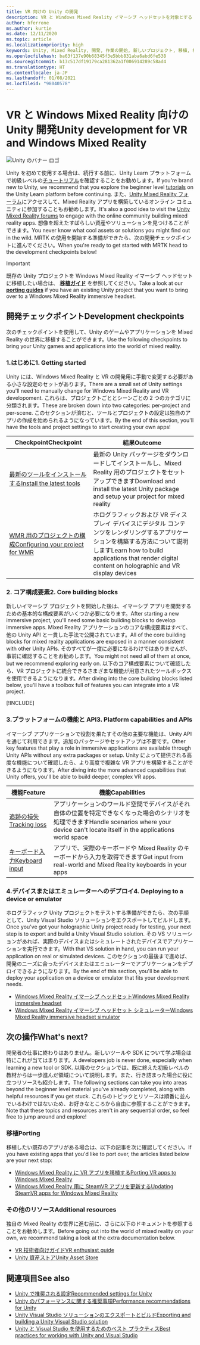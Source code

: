 ```yaml
---
title: VR 向けの Unity の開発
description: VR と Windows Mixed Reality イマーシブ ヘッドセットを対象とする Unity での Mixed Reality アプリの構築の概要。
author: hferrone
ms.author: kurtie
ms.date: 12/11/2020
ms.topic: article
ms.localizationpriority: high
keywords: Unity, Mixed Reality, 開発, 作業の開始, 新しいプロジェクト, 移植, 機能, カメラ, シミュレーション, エミュレーション, ドキュメント, Mixed Reality ヘッドセット, Windows Mixed Reality ヘッドセット, 仮想現実ヘッドセット, 仮想現実とは, 拡張現実とは, MRTK, Mixed Reality Toolkit, 音声入力, 場所を特定できるカメラ, エミュレーター, Azure, チュートリアル
ms.openlocfilehash: ba63f137e90b68345f3e5bbb831aba6abd6fe538
ms.sourcegitcommit: b13c517df19179ca281362a1f006914289c58ad4
ms.translationtype: HT
ms.contentlocale: ja-JP
ms.lasthandoff: 01/08/2021
ms.locfileid: "98040578"
---
```

# <a name="unity-development-for-vr-and-windows-mixed-reality"></a><span data-ttu-id="54fd3-104">VR と Windows Mixed Reality 向けの Unity 開発</span><span class="sxs-lookup"><span data-stu-id="54fd3-104">Unity development for VR and Windows Mixed Reality</span></span>

![Unity のバナー ロゴ](../images/unity_logo_banner.png)

<span data-ttu-id="54fd3-106">Unity を初めて使用する場合は、続行する前に、Unity Learn プラットフォームで初級レベルの[チュートリアル](https://unity3d.com/learn/tutorials)を確認することをお勧めします。</span><span class="sxs-lookup"><span data-stu-id="54fd3-106">If you're brand new to Unity, we recommend that you explore the beginner level [tutorials](https://unity3d.com/learn/tutorials) on the Unity Learn platform before continuing.</span></span> <span data-ttu-id="54fd3-107">また、[Unity Mixed Reality フォーラム](https://forum.unity3d.com/forums/hololens.102/)にアクセスして、Mixed Reality アプリを構築しているオンライン コミュニティに参加することもお勧めします。</span><span class="sxs-lookup"><span data-stu-id="54fd3-107">It's also a good idea to visit the [Unity Mixed Reality forums](https://forum.unity3d.com/forums/hololens.102/) to engage with the online community building mixed reality apps.</span></span> <span data-ttu-id="54fd3-108">想像を超えたすばらしい資産やソリューションを見つけることができます。</span><span class="sxs-lookup"><span data-stu-id="54fd3-108">You never know what cool assets or solutions you might find out in the wild.</span></span> <span data-ttu-id="54fd3-109">MRTK の使用を開始する準備ができたら、次の開発チェックポイントに進んでください。</span><span class="sxs-lookup"><span data-stu-id="54fd3-109">When you're ready to get started with MRTK head to the development checkpoints below!</span></span>

> [!IMPORTANT]
> <span data-ttu-id="54fd3-110">既存の Unity プロジェクトを Windows Mixed Reality イマーシブ ヘッドセットに移植したい場合は、 **[移植ガイド](../porting-apps/porting-overview.md)** を参照してください。</span><span class="sxs-lookup"><span data-stu-id="54fd3-110">Take a look at our **[porting guides](../porting-apps/porting-overview.md)** if you have an existing Unity project that you want to bring over to a Windows Mixed Reality immersive headset.</span></span> 

## <a name="development-checkpoints"></a><span data-ttu-id="54fd3-111">開発チェックポイント</span><span class="sxs-lookup"><span data-stu-id="54fd3-111">Development checkpoints</span></span>

<span data-ttu-id="54fd3-112">次のチェックポイントを使用して、Unity のゲームやアプリケーションを Mixed Reality の世界に移植することができます。</span><span class="sxs-lookup"><span data-stu-id="54fd3-112">Use the following checkpoints to bring your Unity games and applications into the world of mixed reality.</span></span> 

### <a name="1-getting-started"></a><span data-ttu-id="54fd3-113">1.はじめに</span><span class="sxs-lookup"><span data-stu-id="54fd3-113">1. Getting started</span></span>

<span data-ttu-id="54fd3-114">Unity には、Windows Mixed Reality と VR の開発用に手動で変更する必要がある小さな設定のセットがあります。</span><span class="sxs-lookup"><span data-stu-id="54fd3-114">There are a small set of Unity settings you'll need to manually change for Windows Mixed Reality and VR developoment.</span></span> <span data-ttu-id="54fd3-115">これらは、プロジェクトごととシーンごとの 2 つのカテゴリに分類されます。</span><span class="sxs-lookup"><span data-stu-id="54fd3-115">These are broken down into two categories: per-project and per-scene.</span></span> <span data-ttu-id="54fd3-116">このセクションが済むと、ツールとプロジェクトの設定は独自のアプリの作成を始められるようになっています。</span><span class="sxs-lookup"><span data-stu-id="54fd3-116">By the end of this section, you'll have the tools and project settings to start creating your own apps!</span></span>

|  <span data-ttu-id="54fd3-117">Checkpoint</span><span class="sxs-lookup"><span data-stu-id="54fd3-117">Checkpoint</span></span>  |  <span data-ttu-id="54fd3-118">結果</span><span class="sxs-lookup"><span data-stu-id="54fd3-118">Outcome</span></span>  |
| --- | --- |
| [<span data-ttu-id="54fd3-119">最新のツールをインストールする</span><span class="sxs-lookup"><span data-stu-id="54fd3-119">Install the latest tools</span></span>](../install-the-tools.md) | <span data-ttu-id="54fd3-120">最新の Unity パッケージをダウンロードしてインストールし、Mixed Reality 用のプロジェクトをセットアップできます</span><span class="sxs-lookup"><span data-stu-id="54fd3-120">Download and install the latest Unity package and setup your project for mixed reality</span></span> |
| [<span data-ttu-id="54fd3-121">WMR 用のプロジェクトの構成</span><span class="sxs-lookup"><span data-stu-id="54fd3-121">Configuring your project for WMR</span></span>](configure-unity-project.md) | <span data-ttu-id="54fd3-122">ホログラフィックおよび VR ディスプレイ デバイスにデジタル コンテンツをレンダリングするアプリケーションを構築する方法について説明します</span><span class="sxs-lookup"><span data-stu-id="54fd3-122">Learn how to build applications that render digital content on holographic and VR display devices</span></span> |

### <a name="2-core-building-blocks"></a><span data-ttu-id="54fd3-123">2. コア構成要素</span><span class="sxs-lookup"><span data-stu-id="54fd3-123">2. Core building blocks</span></span>

<span data-ttu-id="54fd3-124">新しいイマーシブ プロジェクトを開始した後は、イマーシブ アプリを開発するための基本的な構成要素がいくつか必要になります。</span><span class="sxs-lookup"><span data-stu-id="54fd3-124">After starting a new immersive project, you'll need some basic building blocks to develop immersive apps.</span></span> <span data-ttu-id="54fd3-125">Mixed Reality アプリケーションのコアな構成要素はすべて、他の Unity API と一貫した手法で公開されています。</span><span class="sxs-lookup"><span data-stu-id="54fd3-125">All of the core building blocks for mixed reality applications are exposed in a manner consistent with other Unity APIs.</span></span> <span data-ttu-id="54fd3-126">そのすべてが一度に必要になるわけではありませんが、事前に確認することをお勧めします。</span><span class="sxs-lookup"><span data-stu-id="54fd3-126">You might not need all of them at once, but we recommend exploring early on.</span></span> <span data-ttu-id="54fd3-127">以下のコア構成要素について確認したら、VR プロジェクトに統合できるさまざまな機能が用意されたツールボックスを使用できるようになります。</span><span class="sxs-lookup"><span data-stu-id="54fd3-127">After diving into the core building blocks listed below, you'll have a toolbox full of features you can integrate into a VR project.</span></span>

[!INCLUDE[](../includes/unity-building-blocks-wmr.md)]

### <a name="3-platform-capabilities-and-apis"></a><span data-ttu-id="54fd3-128">3.プラットフォームの機能と API</span><span class="sxs-lookup"><span data-stu-id="54fd3-128">3. Platform capabilities and APIs</span></span>

<span data-ttu-id="54fd3-129">イマーシブ アプリケーションで役割を果たすその他の主要な機能は、Unity API を通じて利用できます。追加のパッケージやセットアップは不要です。</span><span class="sxs-lookup"><span data-stu-id="54fd3-129">Other key features that play a role in immersive applications are available through Unity APIs without any extra packages or setup.</span></span> <span data-ttu-id="54fd3-130">Unity によって提供される高度な機能について確認したら、より高度で複雑な VR アプリを構築することができるようになります。</span><span class="sxs-lookup"><span data-stu-id="54fd3-130">After diving into the more advanced capabilities that Unity offers, you'll be able to build deeper, complex VR apps.</span></span>

|  <span data-ttu-id="54fd3-131">機能</span><span class="sxs-lookup"><span data-stu-id="54fd3-131">Feature</span></span>  |  <span data-ttu-id="54fd3-132">機能</span><span class="sxs-lookup"><span data-stu-id="54fd3-132">Capabilities</span></span>  |
| --- | --- |
| [<span data-ttu-id="54fd3-133">追跡の損失</span><span class="sxs-lookup"><span data-stu-id="54fd3-133">Tracking loss</span></span>](tracking-loss-in-unity.md) | <span data-ttu-id="54fd3-134">アプリケーションのワールド空間でデバイスがそれ自体の位置を特定できなくなった場合のシナリオを処理できます</span><span class="sxs-lookup"><span data-stu-id="54fd3-134">Handle scenarios where your device can't locate itself in the applications world space</span></span> |
| [<span data-ttu-id="54fd3-135">キーボード入力</span><span class="sxs-lookup"><span data-stu-id="54fd3-135">Keyboard input</span></span>](keyboard-input-in-unity.md) | <span data-ttu-id="54fd3-136">アプリで、実際のキーボードや Mixed Reality のキーボードから入力を取得できます</span><span class="sxs-lookup"><span data-stu-id="54fd3-136">Get input from real-world and Mixed Reality keyboards in your apps</span></span> |

### <a name="4-deploying-to-a-device-or-emulator"></a><span data-ttu-id="54fd3-137">4.デバイスまたはエミュレーターへのデプロイ</span><span class="sxs-lookup"><span data-stu-id="54fd3-137">4. Deploying to a device or emulator</span></span>

<span data-ttu-id="54fd3-138">ホログラフィック Unity プロジェクトをテストする準備ができたら、次の手順として、Unity Visual Studio ソリューションをエクスポートしてビルドします。</span><span class="sxs-lookup"><span data-stu-id="54fd3-138">Once you've got your holographic Unity project ready for testing, your next step is to export and build a Unity Visual Studio solution.</span></span> <span data-ttu-id="54fd3-139">その VS ソリューションがあれば、実際のデバイスまたはシミュレートされたデバイスでアプリケーションを実行できます。</span><span class="sxs-lookup"><span data-stu-id="54fd3-139">With that VS solution in hand, you can run your application on real or simulated devices.</span></span> <span data-ttu-id="54fd3-140">このセクションの最後まで進めば、開発のニーズに合ったデバイスまたはエミュレーターでアプリケーションをデプロイできるようになります。</span><span class="sxs-lookup"><span data-stu-id="54fd3-140">By the end of this section, you'll be able to deploy your application on a device or emulator that fits your development needs.</span></span>

* [<span data-ttu-id="54fd3-141">Windows Mixed Reality イマーシブ ヘッドセット</span><span class="sxs-lookup"><span data-stu-id="54fd3-141">Windows Mixed Reality immersive headset</span></span>](../platform-capabilities-and-apis/using-visual-studio.md)
* [<span data-ttu-id="54fd3-142">Windows Mixed Reality イマーシブ ヘッドセット シミュレーター</span><span class="sxs-lookup"><span data-stu-id="54fd3-142">Windows Mixed Reality immersive headset simulator</span></span>](../platform-capabilities-and-apis/using-the-windows-mixed-reality-simulator.md)

## <a name="whats-next"></a><span data-ttu-id="54fd3-143">次の操作</span><span class="sxs-lookup"><span data-stu-id="54fd3-143">What's next?</span></span>

<span data-ttu-id="54fd3-144">開発者の仕事に終わりはありません。新しいツールや SDK について学ぶ場合は特にこれが当てはまります。</span><span class="sxs-lookup"><span data-stu-id="54fd3-144">A developers job is never done, especially when learning a new tool or SDK.</span></span> <span data-ttu-id="54fd3-145">以降のセクションでは、既に終えた初級レベルの教材からは一歩進んだ領域について説明します。また、行き詰まった場合に役に立つリソースも紹介します。</span><span class="sxs-lookup"><span data-stu-id="54fd3-145">The following sections can take you into areas beyond the beginner level material you've already completed, along with helpful resources if you get stuck.</span></span> <span data-ttu-id="54fd3-146">これらのトピックとリソースは順番に並んでいるわけではないため、お好きなところから自由に参照することができます。</span><span class="sxs-lookup"><span data-stu-id="54fd3-146">Note that these topics and resources aren't in any sequential order, so feel free to jump around and explore!</span></span>

### <a name="porting"></a><span data-ttu-id="54fd3-147">移植</span><span class="sxs-lookup"><span data-stu-id="54fd3-147">Porting</span></span>

<span data-ttu-id="54fd3-148">移植したい既存のアプリがある場合は、以下の記事を次に確認してください。</span><span class="sxs-lookup"><span data-stu-id="54fd3-148">If you have existing apps that you'd like to port over, the articles listed below are your next stop:</span></span>

* [<span data-ttu-id="54fd3-149">Windows Mixed Reality に VR アプリを移植する</span><span class="sxs-lookup"><span data-stu-id="54fd3-149">Porting VR apps to Windows Mixed Reality</span></span>](https://docs.microsoft.com/windows/mixed-reality/develop/porting-apps/porting-guides?tabs=project)
* [<span data-ttu-id="54fd3-150">Windows Mixed Reality 用に SteamVR アプリを更新する</span><span class="sxs-lookup"><span data-stu-id="54fd3-150">Updating SteamVR apps for Windows Mixed Reality</span></span>](https://docs.microsoft.com/windows/mixed-reality/develop/porting-apps/updating-your-steamvr-application-for-windows-mixed-reality)

### <a name="additional-resources"></a><span data-ttu-id="54fd3-151">その他のリソース</span><span class="sxs-lookup"><span data-stu-id="54fd3-151">Additional resources</span></span>

<span data-ttu-id="54fd3-152">独自の Mixed Reality の世界に進む前に、さらに以下のドキュメントを参照することをお勧めします。</span><span class="sxs-lookup"><span data-stu-id="54fd3-152">Before going out into the world of mixed reality on your own, we recommend taking a look at the extra documentation below.</span></span> 

* [<span data-ttu-id="54fd3-153">VR 技術者向けガイド</span><span class="sxs-lookup"><span data-stu-id="54fd3-153">VR enthusiast guide</span></span>](https://docs.microsoft.com/windows/mixed-reality/enthusiast-guide/vr-journey)
* [<span data-ttu-id="54fd3-154">Unity 資産ストア</span><span class="sxs-lookup"><span data-stu-id="54fd3-154">Unity Asset Store</span></span>](https://www.assetstore.unity3d.com)

## <a name="see-also"></a><span data-ttu-id="54fd3-155">関連項目</span><span class="sxs-lookup"><span data-stu-id="54fd3-155">See also</span></span> 

* [<span data-ttu-id="54fd3-156">Unity で推奨される設定</span><span class="sxs-lookup"><span data-stu-id="54fd3-156">Recommended settings for Unity</span></span>](recommended-settings-for-unity.md)
* [<span data-ttu-id="54fd3-157">Unity のパフォーマンスに関する推奨事項</span><span class="sxs-lookup"><span data-stu-id="54fd3-157">Performance recommendations for Unity</span></span>](performance-recommendations-for-unity.md)
* [<span data-ttu-id="54fd3-158">Unity Visual Studio ソリューションのエクスポートとビルド</span><span class="sxs-lookup"><span data-stu-id="54fd3-158">Exporting and building a Unity Visual Studio solution</span></span>](exporting-and-building-a-unity-visual-studio-solution.md)
* [<span data-ttu-id="54fd3-159">Unity と Visual Studio を使用するためのベスト プラクティス</span><span class="sxs-lookup"><span data-stu-id="54fd3-159">Best practices for working with Unity and Visual Studio</span></span>](best-practices-for-working-with-unity-and-visual-studio.md)
